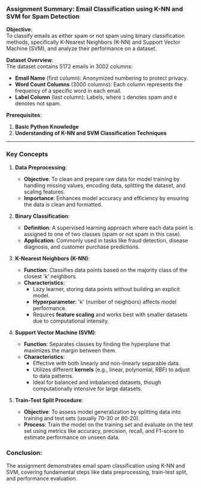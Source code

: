 ### Assignment Summary: Email Classification using K-NN and SVM for Spam Detection

**Objective**:  
To classify emails as either spam or not spam using binary classification methods, specifically K-Nearest Neighbors (K-NN) and Support Vector Machine (SVM), and analyze their performance on a dataset.

**Dataset Overview**:  
The dataset contains 5172 emails in 3002 columns:
- **Email Name** (first column): Anonymized numbering to protect privacy.
- **Word Count Columns** (3000 columns): Each column represents the frequency of a specific word in each email.
- **Label Column** (last column): Labels, where `1` denotes spam and `0` denotes not spam.

**Prerequisites**:
1. **Basic Python Knowledge**
2. **Understanding of K-NN and SVM Classification Techniques**

---

### Key Concepts

1. **Data Preprocessing**:
   - **Objective**: To clean and prepare raw data for model training by handling missing values, encoding data, splitting the dataset, and scaling features.
   - **Importance**: Enhances model accuracy and efficiency by ensuring the data is clean and formatted.

2. **Binary Classification**:
   - **Definition**: A supervised learning approach where each data point is assigned to one of two classes (spam or not spam in this case).
   - **Application**: Commonly used in tasks like fraud detection, disease diagnosis, and customer purchase predictions.

3. **K-Nearest Neighbors (K-NN)**:
   - **Function**: Classifies data points based on the majority class of the closest 'k' neighbors.
   - **Characteristics**:
     - Lazy learner, storing data points without building an explicit model.
     - **Hyperparameter**: 'k' (number of neighbors) affects model performance.
     - Requires **feature scaling** and works best with smaller datasets due to computational intensity.

4. **Support Vector Machine (SVM)**:
   - **Function**: Separates classes by finding the hyperplane that maximizes the margin between them.
   - **Characteristics**:
     - Effective with both linearly and non-linearly separable data.
     - Utilizes different **kernels** (e.g., linear, polynomial, RBF) to adjust to data patterns.
     - Ideal for balanced and imbalanced datasets, though computationally intensive for large datasets.

5. **Train-Test Split Procedure**:
   - **Objective**: To assess model generalization by splitting data into training and test sets (usually 70-30 or 80-20).
   - **Process**: Train the model on the training set and evaluate on the test set using metrics like accuracy, precision, recall, and F1-score to estimate performance on unseen data.

### Conclusion:
The assignment demonstrates email spam classification using K-NN and SVM, covering fundamental steps like data preprocessing, train-test split, and performance evaluation.
